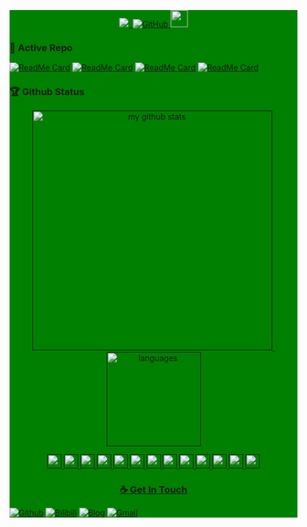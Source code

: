 <div style="background: green ">
<!-- top left -->
    <!--
<div>
    <img src="https://emojis.slackmojis.com/emojis/images/1563480763/5999/meow_party.gif" width="60" height="60"/> 
    <img src="https://emojis.slackmojis.com/emojis/images/1563480763/5999/meow_party.gif" width="60" height="60" align="right"/> 
</div>
-->

<!-- first row -->
<p align="center">
<a href="https://github.com/Git-liuxiaoyu">
    <img src="https://komarev.com/ghpvc/?username=hellokaton">&nbsp;&nbsp;<img alt="GitHub" src="https://img.shields.io/badge/dynamic/json?logo=github&label=GitHub+Followers&labelColor=282c34&color=181717&query=%24.data.totalSubs&url=https%3A%2F%2Fapi.spencerwoo.com%2Fsubstats%2F%3Fsource%3Dgithub%26queryKey%3Dhellokaton&longCache=true">
</a>

<img src="https://media.giphy.com/media/WUlplcMpOCEmTGBtBW/giphy.gif" width="30">
<p>


### 👀 Active Repo
[![ReadMe Card](https://github-readme-stats.vercel.app/api/pin/?username=Git-liuxiaoyu&repo=car-manager)](https://github.com/Git-liuxiaoyu/car-manager)
[![ReadMe Card](https://github-readme-stats.vercel.app/api/pin/?username=Git-liuxiaoyu&repo=goStudy)](https://github.com/Git-liuxiaoyu/goStudy)
[![ReadMe Card](https://github-readme-stats.vercel.app/api/pin/?username=Git-liuxiaoyu&repo=cloud-hospital-parent)](https://github.com/Git-liuxiaoyu/cloud-hospital-parent)
[![ReadMe Card](https://github-readme-stats.vercel.app/api/pin/?username=Git-liuxiaoyu&repo=Git-liuxiaoyu.github.io)](https://github.com/Git-liuxiaoyu/Git-liuxiaoyu.github.io)
### 🏆 Github Status

<a align="center" href="">
<p align="center">
<img src="https://github-readme-stats.vercel.app/api?username=Git-liuxiaoyu&show_icons=true&theme=dark&count_private=true" alt="my github stats" width="420"/>&nbsp;
<img src="https://github-readme-stats.vercel.app/api/top-langs/?username=Git-liuxiaoyu&theme=dark&layout=compact" alt="languages" height="165">
</p>


<!-- programming langs i work-->
<p align="center">
  <img src="https://icongr.am/devicon/ruby-original.svg" width="25px" height="25px"/>
  <img src="https://icongr.am/devicon/ubuntu-plain.svg" width="25px" height="25px"/>
  <img src="https://icongr.am/devicon/gitlab-original.svg" width="25px" height="25px"/>
  <img src="https://icongr.am/devicon/javascript-original.svg" width="25px" height="25px"/>
  <img src="https://icongr.am/devicon/python-original.svg" width="25px" height="25px"/>
  <img src="https://icongr.am/devicon/nodejs-original.svg" width="25px" height="25px"/>
  <img src="https://icongr.am/devicon/vuejs-original.svg" width="25px" height="25px"/>
  <img src="https://icongr.am/devicon/react-original.svg" width="25px" height="25px"/>
  <img src="https://icongr.am/devicon/electron-original.svg" width="25px" height="25px"/>
  <img src="https://icongr.am/devicon/java-original.svg" width="25px" height="25px"/>
  <img src="https://icongr.am/devicon/go-original.svg" width="25px" height="25px"/>
  <img src="https://icongr.am/devicon/github-original.svg" width="25px" height="25px"/>
  <img src="https://icongr.am/devicon/nginx-original.svg" width="25px" height="25px"/>
</p>


### ☕ Get In Touch
[![Github](https://img.shields.io/badge/-Github-000?style=flat&logo=Github&logoColor=white)](https://github.com/Git-liuxiaoyu)
[![Bilibili](https://img.shields.io/badge/-Bilibili-c13584?style=flat&labelColor=c13584&logo=instagram&logoColor=white)](https://space.bilibili.com/354036918)
[![Blog](https://img.shields.io/badge/-Website-FCA121?style=flat&logo=java&logoColor=white)](https://yiu.puls/)
[![Gmail](https://img.shields.io/badge/-Gmail-c14438?style=flat&logo=Gmail&logoColor=white)](mailto:emily.xiaoui.liu@gmail.com)
